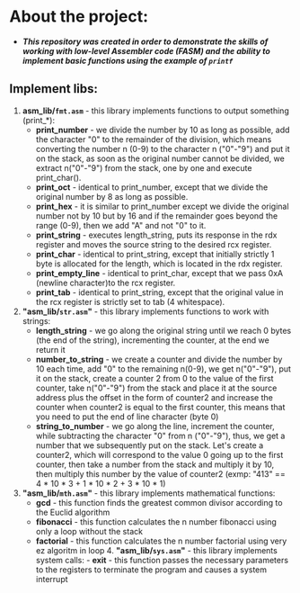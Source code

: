 # About the project:
- ***This repository was created in order to demonstrate the skills of working with low-level Assembler code (FASM) and the ability to implement basic functions using the example of `printf`***

## Implement libs:
  1. **asm_lib/`fmt.asm`** - this library implements functions to output something (print_*):
      - **print_number** - we divide the number by 10 as long as possible, add the character "0" to the remainder of the division, which means converting the number n (0-9) to the character n ("0"-"9") and put it on the stack, as soon as the original number cannot be divided, we extract n("0"-"9") from the stack, one by one and execute print_char().
      - **print_oct** - identical to print_number, except that we divide the original number by 8 as long as possible.
      - **print_hex** - it is similar to print_number except we divide the original number not by 10 but by 16 and if the remainder goes beyond the range (0-9), then we add "A" and not "0" to it.
      - **print_string** - executes length_string, puts its response in the rdx register and moves the source string to the desired rcx register.
      - **print_char** - identical to print_string, except that initially strictly 1 byte is allocated for the length, which is located in the rdx register.
      - **print_empty_line** - identical to print_char, except that we pass 0xA (newline character)to the rcx register.
      - **print_tab** - identical to print_string, except that the original value in the rcx register is strictly set to tab (4 whitespace).
  2. **"asm_lib/`str.asm`"** - this library implements functions to work with strings:
      - **length_string** - we go along the original string until we reach 0 bytes (the end of the string), incrementing the counter, at the end we return it
      - **number_to_string** - we create a counter and divide the number by 10 each time, add "0" to the remaining n(0-9), we get n("0"-"9"), put it on the stack, create a counter 2 from 0 to the value of the first counter, take n("0"-"9") from the stack and place it at the source address plus the offset in the form of counter2 and increase the counter when counter2 is equal to the first counter, this means that you need to put the end of line character (byte 0)
      - **string_to_number** - we go along the line, increment the counter, while subtracting the character "0" from n ("0"-"9"), thus, we get a number that we subsequently put on the stack. Let's create a counter2, which will correspond to the value 0 going up to the first counter, then take a number from the stack and multiply it by 10, then multiply this number by the value of counter2 (exmp: "413" == 4 * 10 * 3 + 1 * 10 * 2 + 3 * 10 * 1)
  3. **"asm_lib/`mth.asm`"** - this library implements mathematical functions:
      - **gcd** - this function finds the greatest common divisor according to the Euclid algorithm
      - **fibonacci** - this function calculates the n number fibonacci using only a loop without the stack
      - **factorial** - this function calculates the n number factorial using very ez algoritm in loop
	4. **"asm_lib/`sys.asm`"** - this library implements system calls:
			- **exit** - this function passes the necessary parameters to the registers to terminate the program and causes a system interrupt
